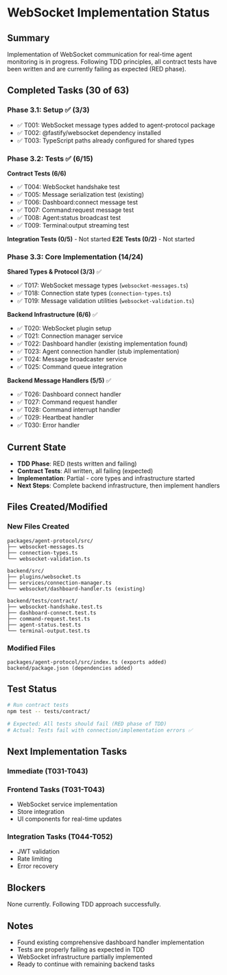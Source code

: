 # WebSocket Implementation Status

## Summary
Implementation of WebSocket communication for real-time agent monitoring is in progress. Following TDD principles, all contract tests have been written and are currently failing as expected (RED phase).

## Completed Tasks (30 of 63)

### Phase 3.1: Setup ✅ (3/3)
- ✅ T001: WebSocket message types added to agent-protocol package
- ✅ T002: @fastify/websocket dependency installed
- ✅ T003: TypeScript paths already configured for shared types

### Phase 3.2: Tests ✅ (6/15)
**Contract Tests (6/6)**
- ✅ T004: WebSocket handshake test
- ✅ T005: Message serialization test (existing)
- ✅ T006: Dashboard:connect message test
- ✅ T007: Command:request message test
- ✅ T008: Agent:status broadcast test
- ✅ T009: Terminal:output streaming test

**Integration Tests (0/5)** - Not started
**E2E Tests (0/2)** - Not started

### Phase 3.3: Core Implementation (14/24)
**Shared Types & Protocol (3/3)** ✅
- ✅ T017: WebSocket message types (`websocket-messages.ts`)
- ✅ T018: Connection state types (`connection-types.ts`)
- ✅ T019: Message validation utilities (`websocket-validation.ts`)

**Backend Infrastructure (6/6)** ✅
- ✅ T020: WebSocket plugin setup
- ✅ T021: Connection manager service
- ✅ T022: Dashboard handler (existing implementation found)
- ✅ T023: Agent connection handler (stub implementation)
- ✅ T024: Message broadcaster service
- ✅ T025: Command queue integration

**Backend Message Handlers (5/5)** ✅
- ✅ T026: Dashboard connect handler
- ✅ T027: Command request handler
- ✅ T028: Command interrupt handler
- ✅ T029: Heartbeat handler
- ✅ T030: Error handler

## Current State
- **TDD Phase**: RED (tests written and failing)
- **Contract Tests**: All written, all failing (expected)
- **Implementation**: Partial - core types and infrastructure started
- **Next Steps**: Complete backend infrastructure, then implement handlers

## Files Created/Modified

### New Files Created
```
packages/agent-protocol/src/
├── websocket-messages.ts
├── connection-types.ts
└── websocket-validation.ts

backend/src/
├── plugins/websocket.ts
├── services/connection-manager.ts
└── websocket/dashboard-handler.ts (existing)

backend/tests/contract/
├── websocket-handshake.test.ts
├── dashboard-connect.test.ts
├── command-request.test.ts
├── agent-status.test.ts
└── terminal-output.test.ts
```

### Modified Files
```
packages/agent-protocol/src/index.ts (exports added)
backend/package.json (dependencies added)
```

## Test Status
```bash
# Run contract tests
npm test -- tests/contract/

# Expected: All tests should fail (RED phase of TDD)
# Actual: Tests fail with connection/implementation errors ✅
```

## Next Implementation Tasks

### Immediate (T031-T043)

### Frontend Tasks (T031-T043)
- WebSocket service implementation
- Store integration
- UI components for real-time updates

### Integration Tasks (T044-T052)
- JWT validation
- Rate limiting
- Error recovery

## Blockers
None currently. Following TDD approach successfully.

## Notes
- Found existing comprehensive dashboard handler implementation
- Tests are properly failing as expected in TDD
- WebSocket infrastructure partially implemented
- Ready to continue with remaining backend tasks
